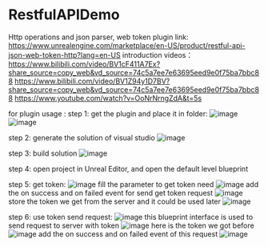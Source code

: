 # RestfulAPIDemo
Http operations and json parser, web token
plugin link: https://www.unrealengine.com/marketplace/en-US/product/restful-api-json-web-token-http?lang=en-US
introduction videos： 
https://www.bilibili.com/video/BV1cF411A7Ex?share_source=copy_web&vd_source=74c5a7ee7e63695eed9e0f75ba7bbc88
https://www.bilibili.com/video/BV1Z94y1D7BV?share_source=copy_web&vd_source=74c5a7ee7e63695eed9e0f75ba7bbc88
https://www.youtube.com/watch?v=OoNrNrngZdA&t=5s


for plugin usage :
step 1:
get the plugin and place it in folder:
![image](https://user-images.githubusercontent.com/8192020/181268201-59b1387d-bc52-47b6-a2b7-3ec017441f09.png)
![image](https://user-images.githubusercontent.com/8192020/181268329-57fee350-0846-4c66-abcf-11e88faedfe6.png)

step 2:
generate the solution of visual studio
![image](https://user-images.githubusercontent.com/8192020/181284254-7f144f34-4afd-4ffb-89d2-0eeaf56b3f35.png)


step 3:
build solution
![image](https://user-images.githubusercontent.com/8192020/181269230-808c14b9-0e37-4d00-8959-45f92bc97518.png)

step 4:
open project in Unreal Editor, and open the default level blueprint 

step 5: 
get token:
![image](https://user-images.githubusercontent.com/8192020/181269757-0064fbfc-5f82-4906-90ba-d447ef92c326.png)
fill the parameter to get token need
![image](https://user-images.githubusercontent.com/8192020/181289187-c343f45a-8b41-4ed5-8842-2533827daf2d.png)
add the on success and on failed event for send get token request
![image](https://user-images.githubusercontent.com/8192020/181289314-91674359-1aab-4675-87c4-ba7a66132d8f.png)
store the token we get from the server and it could be used later
![image](https://user-images.githubusercontent.com/8192020/181289508-5bb4c84c-b263-4010-9cf0-279fe130ab0c.png)



step 6:
use token send request:
![image](https://user-images.githubusercontent.com/8192020/181269853-c323401e-84ae-4350-86a0-741f1f740807.png)
this blueprint interface is used to send request to server with token
![image](https://user-images.githubusercontent.com/8192020/181289832-61c8065e-a8aa-4fa4-8a1a-f6cfb426eda3.png)
here is the token we got before
![image](https://user-images.githubusercontent.com/8192020/181289880-8747286e-889f-4ac9-971c-44672f133992.png)
add the on success and on failed event of this request
![image](https://user-images.githubusercontent.com/8192020/181291126-def97897-0dbd-4c80-a8a1-539a2c919dfb.png)


